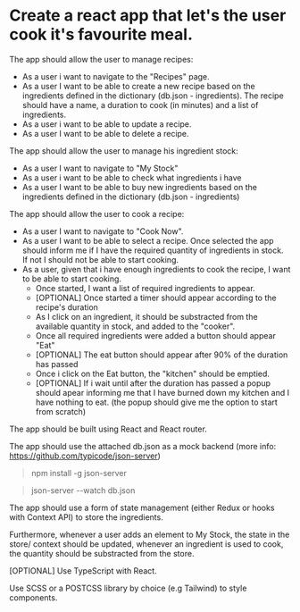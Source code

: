 # Create a react app that let's the user cook it's favourite meal.

The app should allow the user to manage recipes:
- As a user i want to navigate to the "Recipes" page.
- As a user I want to be able to create a new recipe based on the ingredients defined in the dictionary (db.json - ingredients). The recipe should have a name, a duration to cook (in minutes) and a list of ingredients.
- As a user i want to be able to update a recipe.
- As a user I want to be able to delete a recipe.

The app should allow the user to manage his ingredient stock:
- As a user I want to navigate to "My Stock"
- As a user i want to be able to check what ingredients i have
- As a user I want to be able to buy new ingredients based on the ingredients defined in the dictionary (db.json - ingredients)

The app should allow the user to cook a recipe:
- As a user I want to navigate to "Cook Now".
- As a user I want to be able to select a recipe. Once selected the app should inform me if I have the required quantity of ingredients in stock. If not I should not be able to start cooking.
- As a user, given that i have enough ingredients to cook the recipe, I want to be able to start cooking.
	- Once started, I want a list of required ingredients to appear. 
	- [OPTIONAL] Once started a timer should appear according to the recipe's duration
	- As I click on an ingredient, it should be substracted from the available quantity in stock, and added to the "cooker".
	- Once all required ingredients were added a button should appear "Eat"
	- [OPTIONAL] The eat button should appear after 90% of the duration has passed
	- Once i click on the Eat button, the "kitchen" should be emptied.
	- [OPTIONAL] If i wait until after the duration has passed a popup should apear informing me that I have burned down my kitchen and I have nothing to eat. (the popup should give me the option to start from scratch)
	
The app should be built using React and React router.

The app should use the attached db.json as a mock backend (more info: https://github.com/typicode/json-server)
> npm install -g json-server

> json-server --watch db.json

The app should use a form of state management (either Redux or hooks with Context API) to store the ingredients.

Furthermore, whenever a user adds an element to My Stock, the state in the store/ context should be updated, whenever an ingredient is used to cook, the quantity should be substracted from the store.

[OPTIONAL] Use TypeScript with React.

Use SCSS or a POSTCSS library by choice (e.g Tailwind) to style components.

